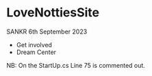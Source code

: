 # LoveNottiesSite
SANKR
6th September 2023

- Get involved
- Dream Center

NB: On the StartUp.cs Line 75 is commented out.
